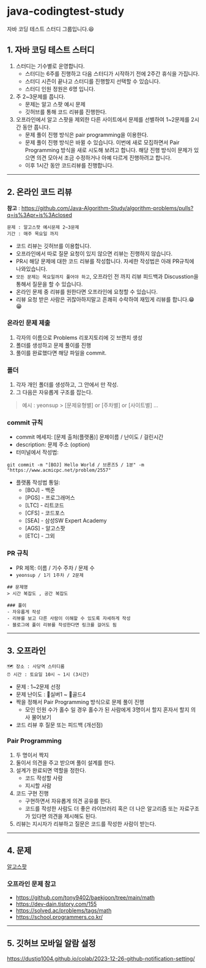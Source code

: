 # java-codingtest-study
자바 코딩 테스트 스터디 그룹입니다.😆

## 1. 자바 코딩 테스트 스터디

1. 스터디는 기수별로 운영합니다.
   - 스터디는 6주를 진행하고 다음 스터디가 시작하기 전에 2주간 휴식을 가집니다.
   - 스터디 시즌이 끝나고 스터디를 진행할지 선택할 수 있습니다.
   - 스터디 인원 정원은 6명 입니다.
3. 주 2~3문제를 풉니다.
   - 문제는 알고 스팟 예시 문제
   - 깃허브를 통해 코드 리뷰를 진행한다.
4. 오프라인에서 알고 스팟을 제외한 다른 사이트에서 문제를 선별하여 1~2문제를 2시간 동안 풉니다.
   - 문제 풀이 진행 방식은 pair programming을 이용한다.
   - 문제 풀이 진행 방식은 바뀔 수 있습니다. 이번에 새로 모집하면서 Pair Programming 방식을 새로 시도해 보려고 합니다.
   해당 진행 방식이 문제가 있으면 의견 모아서 조금 수정하거나 아예 다르게 진행하려고 합니다.
   - 이후 1시간 동안 코드리뷰를 진행합니다.
---

## 2. 온라인 코드 리뷰
**참고** : https://github.com/Java-Algorithm-Study/algorithm-problems/pulls?q=is%3Apr+is%3Aclosed

```
문제 : 알고스팟 예시문제 2~3문제
기간 : 매주 목요일 까지
```
- 코드 리뷰는 깃허브를 이용합니다.
- 오프라인에서 따로 질문 요청이 있지 않으면 리뷰는 진행하지 않습니다.
- PR시 해당 문제에 대한 코드 리뷰를 작성합니다. 자세한 작성법은 아래 PR규칙에 나와있습니다.
- ```모든 문제는 목요일까지 풀어야 하고```, 오프라인 전 까지 리뷰 피드백과 Discusstion을 통해서 질문을 할 수 있습니다.
- 온라인 문제 중 리뷰를 원한다면 오프라인에 요청할 수 있습니다.
- 리뷰 요청 받은 사람은 귀찮아하지말고 흔쾌히 수락하여 재밌게 리뷰를 합니다.😁😁

### 온라인 문제 제출
1. 각자의 이름으로 Problems 리포지토리에 깃 브랜치 생성
2. 폴더를 생성하고 문제 풀이를 진행
3. 풀이를 완료했다면 해당 파일을 commit.

### 폴더
1. 각자 개인 폴더를 생성하고, 그 안에서 만 작성.
2. 그 다음은 자유롭게 구조를 잡는다.

> 예시 : yeonsup > [문제유형별] or [주차별] or [사이트별] ...

### commit 규칙
- commit 메세지: [문제 출처(플랫폼)] 문제이름 / 난이도 / 걸린시간 
- description: 문제 주소 (option)
- 터미널에서 작성법: 
```
git commit -m "[BOJ] Hello World / 브론즈5 / 1분" -m "https://www.acmicpc.net/problem/2557"
```
- 플랫폼 작성법 통일: 
  * [BOJ] - 백준 
  * [PGS] - 프로그래머스
  * [LTC] - 리트코드
  * [CFS] - 코드포스
  * [SEA] - 삼성SW Expert Academy
  * [AGS] - 알고스팟
  * [ETC] - 그외

### PR 규칙
- PR 제목: 이름 / 기수 주차 / 문제 수
- ``` yeonsup / 1기 1주차 / 2문제 ```
```
## 문제명
> 시간 복잡도 , 공간 복잡도

### 풀이
- 자유롭게 작성
- 리뷰를 보고 다른 사람이 이해할 수 있도록 자세하게 작성
- 블로그에 풀이 리뷰를 작성한다면 링크를 걸어도 됨
```
---

## 3. 오프라인
```
🗺️ 장소 : 사당역 스터디룸  
⏰ 시간 : 토요일 10시 ~ 1시 (3시간)
```
- 문제 : 1~2문제 선정
- 문제 난이도 : 🥈실버1 ~ 🥇골드4
- 짝을 정해서 Pair Programming 방식으로 문제 풀이 진행
   -  모인 인원 수가 홀수 일 경우 홀수가 된 사람에게 3명이서 할지 혼자서 할지 의사 물어보기  
- 코드 리뷰 후 질문 또는 피드백 (개선점)

### Pair Programming
1. 두 명이서 짝지
2. 둘이서 의견을 주고 받으며 풀이 설계를 한다.
3. 설계가 완료되면 역할을 정한다.
   - 코드 작성할 사람
   - 지시할 사람
4. 코드 구현 진행
   - 구현하면서 자유롭게 의견 공유를 한다.
   - 코드를 작성한 사람도 더 좋은 라이브러리 혹은 더 나은 알고리즘 또는 자료구조가 있다면 의견을 제시해도 된다.
5. 리뷰는 지시자가 리뷰하고 질문은 코드를 작성한 사람이 받는다.

---

## 4. 문제
[알고스팟](https://book.algospot.com/problems.html)

### 오프라인 문제 참고
- https://github.com/tony9402/baekjoon/tree/main/math
- https://dev-dain.tistory.com/155
- https://solved.ac/problems/tags/math
- https://school.programmers.co.kr/
  
---

## 5. 깃허브 모바일 알람 설정
https://dustjq1004.github.io/colab/2023-12-26-github-notification-setting/
